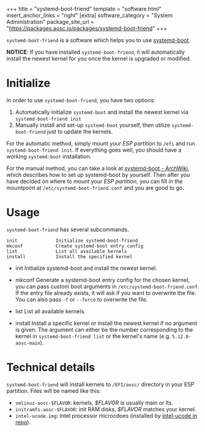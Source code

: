 +++
title = "systemd-boot-friend"
template = "software.html"
insert_anchor_links = "right"
[extra]
software_category = "System Administration"
package_site_url = "https://packages.aosc.io/packages/systemd-boot-friend"
+++

`systemd-boot-friend` is a software which helps you to use [systemd-boot](https://www.freedesktop.org/software/systemd/man/systemd-boot.html).

**NOTICE**: If you have installed `systemd-boot-friend`, it will automatically install the newest kernel for you once the kernel is upgraded or modified.

# Initialize
In order to use `systemd-boot-friend`, you have two options:
1. Automatically initialize `systemd-boot` and install the newest kernel via `systemd-boot-friend init`
2. Manually install and set-up `systemd-boot` yourself, then utilize `systemd-boot-friend` just to update the kernels.

For the automatic method, simply mount your *ESP partition* to `/efi` and run `systemd-boot-friend init`. If everything goes well, you should have a working `systemd-boot` installation.

For the manual method, you can take a look at [systemd-boot - ArchWiki](https://wiki.archlinux.org/index.php/systemd-boot), which describes how to set up systemd-boot by yourself. Then after you have decided on where to mount your *ESP partition*, you can fill in the mountpoint at `/etc/systemd-boot-friend.conf` and you are good to go.

# Usage
`systemd-boot-friend` has several subcommands.

    init              Initialize systemd-boot-friend
    mkconf            Create systemd-boot entry config
    list              List all available kernels
    install           Install the specified kernel

- init
  Initialize systemd-boot and install the newest kernel.

- mkconf
  Generate a systemd-boot entry config for the chosen kernel, you can pass custom boot arguments in `/etc/systemd-boot-friend.conf`.
  If the entry file already exists, it will ask if you want to overwrite the file. You can also pass `-f` or `--force` to overwrite the file.

- list
  List all available kernels.

- install
  Install a specific kernel or install the newest kernel if no argument is given.
  The argument can either be the number corresponding to the kernel in `systemd-boot-friend list` or the kernel's name (e.g. `5.12.0-aosc-main`).

# Technical details
`systemd-boot-friend` will install kernels to `/EFI/aosc/` directory in your ESP partition. Files will be named like this:

+ `vmlinuz-aosc-$FLAVOR`: kernels, *$FLAVOR* is usually main or lts.
+ `initramfs-aosc-$FLAVOR`: init RAM disks, *$FLAVOR* matches your kernel.
+ `intel-ucode.img`: Intel processor microcdoes (installed by [intel-ucode in repo](https://packages.aosc.io/packages/intel-ucode)).

